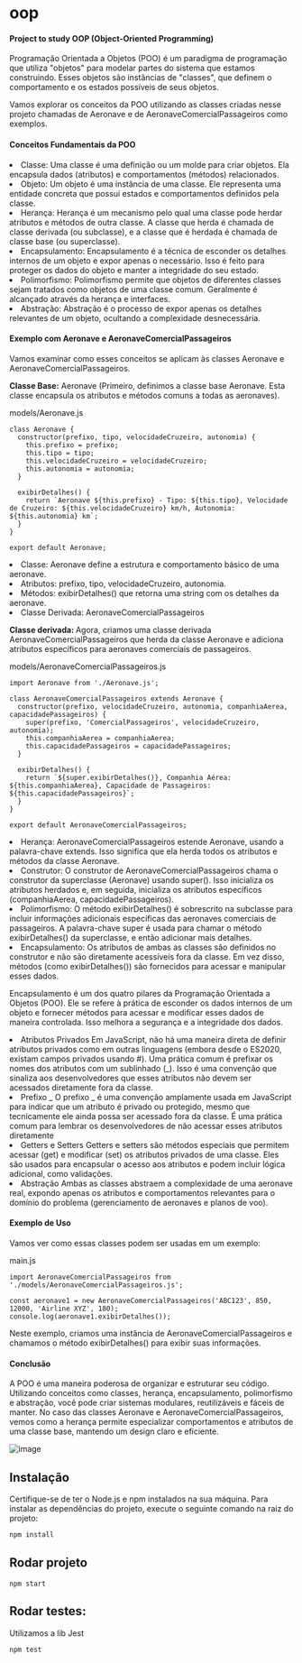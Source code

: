 
# oop

<h4>Project to study OOP (Object-Oriented Programming)</h4>

<p> Programação Orientada a Objetos (POO) é um paradigma de programação que utiliza "objetos" para modelar partes do sistema que estamos construindo. Esses objetos são instâncias de "classes", que definem o comportamento e os estados possíveis de seus objetos. </p>

Vamos explorar os conceitos da POO utilizando as classes criadas nesse projeto chamadas de Aeronave e de AeronaveComercialPassageiros como exemplos.

<h4> Conceitos Fundamentais da POO </h4>
<li> Classe: Uma classe é uma definição ou um molde para criar objetos. Ela encapsula dados (atributos) e comportamentos (métodos) relacionados. </li>

<li>Objeto: Um objeto é uma instância de uma classe. Ele representa uma entidade concreta que possui estados e comportamentos definidos pela classe.</li>

<li>Herança: Herança é um mecanismo pelo qual uma classe pode herdar atributos e métodos de outra classe. A classe que herda é chamada de classe derivada (ou subclasse), e a classe que é herdada é chamada de classe base (ou superclasse). </li>

<li> Encapsulamento: Encapsulamento é a técnica de esconder os detalhes internos de um objeto e expor apenas o necessário. Isso é feito para proteger os dados do objeto e manter a integridade do seu estado. </li>

<li> Polimorfismo: Polimorfismo permite que objetos de diferentes classes sejam tratados como objetos de uma classe comum. Geralmente é alcançado através da herança e interfaces. </li>

<li>Abstração: Abstração é o processo de expor apenas os detalhes relevantes de um objeto, ocultando a complexidade desnecessária. </li>

<h4> Exemplo com Aeronave e AeronaveComercialPassageiros </h4>
Vamos examinar como esses conceitos se aplicam às classes Aeronave e AeronaveComercialPassageiros.

<b>Classe Base:</b> Aeronave (Primeiro, definimos a classe base Aeronave. Esta classe encapsula os atributos e métodos comuns a todas as aeronaves). </li>

models/Aeronave.js

```
class Aeronave {
  constructor(prefixo, tipo, velocidadeCruzeiro, autonomia) {
    this.prefixo = prefixo;
    this.tipo = tipo;
    this.velocidadeCruzeiro = velocidadeCruzeiro;
    this.autonomia = autonomia;
  }

  exibirDetalhes() {
    return `Aeronave ${this.prefixo} - Tipo: ${this.tipo}, Velocidade de Cruzeiro: ${this.velocidadeCruzeiro} km/h, Autonomia: ${this.autonomia} km`;
  }
}

export default Aeronave;

```

<li>Classe: Aeronave define a estrutura e comportamento básico de uma aeronave. </li>
<li>Atributos: prefixo, tipo, velocidadeCruzeiro, autonomia.</li>
<li>Métodos: exibirDetalhes() que retorna uma string com os detalhes da aeronave.</li>
<li>Classe Derivada: AeronaveComercialPassageiros</li>

<b>Classe derivada: </b> Agora, criamos uma classe derivada AeronaveComercialPassageiros que herda da classe Aeronave e adiciona atributos específicos para aeronaves comerciais de passageiros.

models/AeronaveComercialPassageiros.js

```
import Aeronave from './Aeronave.js';

class AeronaveComercialPassageiros extends Aeronave {
  constructor(prefixo, velocidadeCruzeiro, autonomia, companhiaAerea, capacidadePassageiros) {
    super(prefixo, 'ComercialPassageiros', velocidadeCruzeiro, autonomia);
    this.companhiaAerea = companhiaAerea;
    this.capacidadePassageiros = capacidadePassageiros;
  }

  exibirDetalhes() {
    return `${super.exibirDetalhes()}, Companhia Aérea: ${this.companhiaAerea}, Capacidade de Passageiros: ${this.capacidadePassageiros}`;
  }
}

export default AeronaveComercialPassageiros;

```

<li>Herança: AeronaveComercialPassageiros estende Aeronave, usando a palavra-chave extends. Isso significa que ela herda todos os atributos e métodos da classe Aeronave. </li>
<li>Construtor: O construtor de AeronaveComercialPassageiros chama o construtor da superclasse (Aeronave) usando super(). Isso inicializa os atributos herdados e, em seguida, inicializa os atributos específicos (companhiaAerea, capacidadePassageiros). </li>
<li>Polimorfismo: O método exibirDetalhes() é sobrescrito na subclasse para incluir informações adicionais específicas das aeronaves comerciais de passageiros. A palavra-chave super é usada para chamar o método exibirDetalhes() da superclasse, e então adicionar mais detalhes. </li>
<li>Encapsulamento:
Os atributos de ambas as classes são definidos no construtor e não são diretamente acessíveis fora da classe. Em vez disso, métodos (como exibirDetalhes()) são fornecidos para acessar e manipular esses dados.

Encapsulamento é um dos quatro pilares da Programação Orientada a Objetos (POO). Ele se refere à prática de esconder os dados internos de um objeto e fornecer métodos para acessar e modificar esses dados de maneira controlada. Isso melhora a segurança e a integridade dos dados.

</li>

<li> Atributos Privados
Em JavaScript, não há uma maneira direta de definir atributos privados como em outras linguagens (embora desde o ES2020, existam campos privados usando #). Uma prática comum é prefixar os nomes dos atributos com um sublinhado (_). Isso é uma convenção que sinaliza aos desenvolvedores que esses atributos não devem ser acessados diretamente fora da classe.</li>

<li> Prefixo _
O prefixo _ é uma convenção amplamente usada em JavaScript para indicar que um atributo é privado ou protegido, mesmo que tecnicamente ele ainda possa ser acessado fora da classe. É uma prática comum para lembrar os desenvolvedores de não acessar esses atributos diretamente</li>

<li>Getters e Setters
Getters e setters são métodos especiais que permitem acessar (get) e modificar (set) os atributos privados de uma classe. Eles são usados para encapsular o acesso aos atributos e podem incluir lógica adicional, como validações.</li>

<li>Abstração
Ambas as classes abstraem a complexidade de uma aeronave real, expondo apenas os atributos e comportamentos relevantes para o domínio do problema (gerenciamento de aeronaves e planos de voo). </li>

<h4>Exemplo de Uso</h4>
Vamos ver como essas classes podem ser usadas em um exemplo:

main.js

```
import AeronaveComercialPassageiros from './models/AeronaveComercialPassageiros.js';

const aeronave1 = new AeronaveComercialPassageiros('ABC123', 850, 12000, 'Airline XYZ', 180);
console.log(aeronave1.exibirDetalhes());

```

Neste exemplo, criamos uma instância de AeronaveComercialPassageiros e chamamos o método exibirDetalhes() para exibir suas informações.

<h4>Conclusão</h4>
A POO é uma maneira poderosa de organizar e estruturar seu código. Utilizando conceitos como classes, herança, encapsulamento, polimorfismo e abstração, você pode criar sistemas modulares, reutilizáveis e fáceis de manter. No caso das classes Aeronave e AeronaveComercialPassageiros, vemos como a herança permite especializar comportamentos e atributos de uma classe base, mantendo um design claro e eficiente.

![image](https://github.com/TatianaFischer/oop/assets/63520464/af75248c-14fb-4ce6-b055-56934da4c207)


## Instalação

Certifique-se de ter o Node.js e npm instalados na sua máquina. Para instalar as dependências do projeto, execute o seguinte comando na raiz do projeto:

```bash
npm install
```
## Rodar projeto
```
npm start

```

## Rodar testes:
Utilizamos a lib Jest
```
npm test
```
